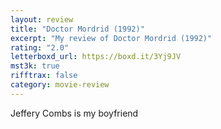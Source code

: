 ```yaml
---
layout: review
title: "Doctor Mordrid (1992)"
excerpt: "My review of Doctor Mordrid (1992)"
rating: "2.0"
letterboxd_url: https://boxd.it/3Yj9JV
mst3k: true
rifftrax: false
category: movie-review
---
```


Jeffery Combs is my boyfriend
